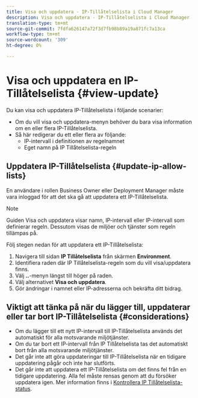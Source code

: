 ```yaml
---
title: Visa och uppdatera - IP-Tillåtelselista i Cloud Manager
description: Visa och uppdatera - IP-Tillåtelselista i Cloud Manager
translation-type: tm+mt
source-git-commit: 7fdfa626147a72f3d7fb98b89a19a871fc7a13ca
workflow-type: tm+mt
source-wordcount: '309'
ht-degree: 0%

---
```



# Visa och uppdatera en IP-Tillåtelselista {#view-update}

Du kan visa och uppdatera IP-Tillåtelselista i följande scenarier:

* Om du vill visa och uppdatera-menyn behöver du bara visa information om en eller flera IP-Tillåtelselista.
* Så här redigerar du ett eller flera av följande:
   * IP-intervall i definitionen av regelnamnet
   * Eget namn på IP Tillåtelselista-regeln

## Uppdatera IP-Tillåtelselista {#update-ip-allow-lists}


En användare i rollen Business Owner eller Deployment Manager måste vara inloggad för att det ska gå att uppdatera ett IP-Tillåtelselista.

>[!NOTE]
>Guiden Visa och uppdatera visar namn, IP-intervall eller IP-intervall som definierar regeln. Dessutom visas de miljöer och tjänster som regeln tillämpas på.

Följ stegen nedan för att uppdatera ett IP-Tillåtelselista:

1. Navigera till sidan **IP Tillåtelselista** från skärmen **Environment**.
1. Identifiera raden där IP Tillåtelselista-regeln som du vill visa/uppdatera finns.
1. Välj **..**-menyn längst till höger på raden.
1. Välj alternativet **Visa och uppdatera**.
1. Gör ändringar i namnet eller IP-adresserna och bekräfta ditt bidrag.

## Viktigt att tänka på när du lägger till, uppdaterar eller tar bort IP-Tillåtelselista {#considerations}

* Om du lägger till ett nytt IP-intervall till IP-Tillåtelselista används det automatiskt för alla motsvarande miljötjänster.
* Om du tar bort ett IP-intervall från IP Tillåtelselista tas det automatiskt bort från alla motsvarande miljötjänster.
* Det går inte att göra uppdateringar till IP-Tillåtelselista när en tidigare uppdatering pågår och inte har slutförts.
* Det går inte att uppdatera ett IP-Tillåtelselista om det finns fel från en tidigare uppdatering. Alla fel måste rensas genom att du försöker uppdatera igen.
Mer information finns i [Kontrollera IP Tillåtelselista-status](/help/implementing/cloud-manager/ip-allow-lists/check-ip-allow-list-status.md).